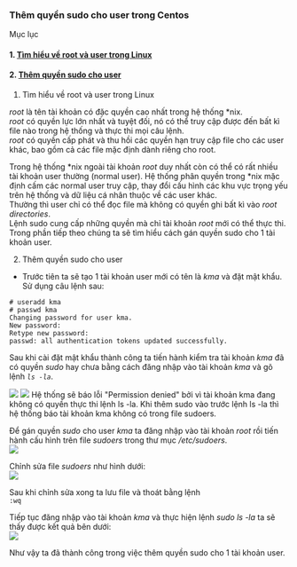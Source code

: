 ### Thêm quyền sudo cho user trong Centos  
Mục lục
 #### 1. [Tìm hiểu về root và user trong Linux](#1)  
 #### 2. [Thêm quyền sudo cho user](#2) 

<a name ="1"></a>  
1. Tìm hiểu về root và user trong Linux

*root* là tên tài khoản có đặc quyền cao nhất trong hệ thống *nix.  
*root* có quyền lực lớn nhất và tuyệt đối, nó có thể truy cập được đến bất kì file nào trong hệ thống và thực thi mọi câu lệnh.  
*root* có quyền cấp phát và thu hồi các quyền hạn truy cập file cho các user khác, bao gồm cả các file mặc định dành riêng cho root.    

Trong hệ thống *nix ngoài tài khoản *root* duy nhất còn có thể có rất nhiều tài khoản user thường (normal user). Hệ thống phân quyền trong *nix mặc định cấm các normal user truy cập, thay đổi cấu hình các khu vực trọng yếu trên hệ thống và dữ liệu cá nhân thuộc về các user khác.  
Thường thì user chỉ có thể đọc file mà không có quyền ghi bất kì vào *root directories*.  
Lệnh sudo cung cấp những quyền mà chỉ tài khoản *root* mới có thể thực thi. Trong phần tiếp theo chúng ta sẽ tìm hiểu cách gán quyền sudo cho 1 tài khoản user.  
<a name="2"></a>

2. Thêm quyền sudo cho user  
- Trước tiên ta sẽ tạo 1 tài khoản user mới có tên là *kma* và đặt mật khẩu. Sử dụng câu lệnh sau:  
```
# useradd kma  
# passwd kma
Changing password for user kma.
New password:
Retype new password:
passwd: all authentication tokens updated successfully.
```
Sau khi cài đặt mật khẩu thành công ta tiến hành kiểm tra tài khoản *kma* đã có quyền *sudo* hay chưa bằng cách đăng nhập vào tài khoản *kma* và gõ lệnh *`ls -la`*.   

<img src="https://i.imgur.com/uiWJqX7.png">  

<img src="https://i.imgur.com/CcIxEsw.png">  
Hệ thống sẽ báo lỗi "Permission denied" bởi vì tài khoản kma đang không có quyền thực thi lệnh ls -la. 
Khi thêm sudo vào trước lệnh ls -la thì hệ thống báo tài khoản kma không có trong file sudoers.

Để gán quyền *sudo* cho user *kma* ta đăng nhập vào tài khoản *root* rồi tiến hành cấu hình trên file *sudoers* trong thư mục */etc/sudoers*.  
<img src="https://i.imgur.com/X3VOOe9.png">  

Chỉnh sửa file *sudoers* như hình dưới:  
<img src="https://i.imgur.com/YIiuwme.png">  

Sau khi chỉnh sửa xong ta lưu file và thoát bằng lệnh  
 `:wq`  

Tiếp tục đăng nhập vào tài khoản *kma* và thực hiện lệnh *sudo ls -la* ta sẽ thấy được kết quả bên dưới:   
<img src="https://i.imgur.com/Ldd29Vw.png">

Như vậy ta đã thành công trong việc thêm quyền sudo cho 1 tài khoản user.





